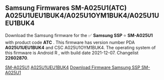 <h2>Samsung Firmwares SM-A025U1(ATC) A025U1UEU1BUK4/A025U1OYM1BUK4/A025U1UEU1BUK4</h2>
Download the Samsung firmware for the ✅ <strong>Samsung SSP </strong> ⭐ <strong>SM-A025U1</strong> with product code <strong>ATC</strong> . This firmware has version number PDA <strong>A025U1UEU1BUK4</strong> and CSC A025U1OYM1BUK4. The operating system of this firmware is Android R , with build date 2021-12-07. Changelist <strong>22602870</strong>.


[SM-A025U1](https://samfirm.shop/samsung/model/SM-A025U1)
[A025U1UEU1BUK4](https://samfirm.shop/samsung/pda/A025U1UEU1BUK4)
[Download Firmware Samsung SSP SM-A025U1](https://samfirm.shop/samsung/firmware/480696)

